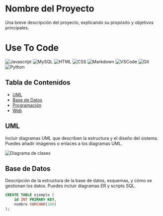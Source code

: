 # Nombre del Proyecto

Una breve descripción del proyecto, explicando su propósito y objetivos principales.
# Use To Code

![Javascript](https://img.shields.io/badge/Javascript-F0DB4F?style=for-the-badge&labelColor=black&logo=javascript&logoColor=F0DB4F)
![MySQL](https://img.shields.io/badge/-MYSQL-61DBFB?style=for-the-badge&labelColor=black&logo=MYSQL&logoColor=61DBFB)
![HTML](https://img.shields.io/badge/HTML5-E34F26?style=for-the-badge&logo=html5&logoColor=white)
![CSS](https://img.shields.io/badge/CSS-1572B6?style=for-the-badge&logo=css&logoColor=white)
![Markdown](https://img.shields.io/badge/Markdown-000000?style=for-the-badge&logo=markdown&logoColor=white)
![VSCode](https://img.shields.io/badge/Visual_Studio-0078d7?style=for-the-badge&logo=visual%20studio&logoColor=white)
![Git](https://img.shields.io/badge/Git-F05032?style=for-the-badge&logo=git&logoColor=white)
![Python](https://img.shields.io/badge/Python_-092749?style=for-the-badge&logo=Python&logoColor=06B6D4&labelColor=000000)
## Tabla de Contenidos

- [UML](/M5)
- [Base de Datos](#base-de-datos)
- [Programación](#programación)
- [Web](#web)


## UML

Incluir diagramas UML que describen la estructura y el diseño del sistema. Puedes añadir imágenes o enlaces a los diagramas UML.

![Diagrama de clases](ruta/al/diagrama-de-clases.png)

## Base de Datos

Descripción de la estructura de la base de datos, esquemas, y cómo se gestionan los datos. Puedes incluir diagramas ER y scripts SQL.

```sql
CREATE TABLE ejemplo (
    id INT PRIMARY KEY,
    nombre VARCHAR(100)
);

